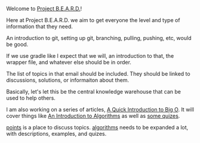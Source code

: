 Welcome to  [Project B.E.A.R.D.](./points/BEARD)!

Here at Project B.E.A.R.D. we aim to get everyone the level and type of information that they need. 

An introduction to git, setting up git, branching, pulling, pushing, etc, would be good. 

If we use gradle like I expect that we will, an introduction to that, the wrapper file, and whatever else should be in order. 

The list of topics in that email should be included.
	They should be linked to discussions, solutions, or informaiton about them. 

Basically, let's let this be the central knowledge warehouse that can be used to help others. 

I am also working on a series of articles, [A Quick Introduction to Big O](./bigOIntrO). It will cover things like [An Introduction to Algorithms](./algorithms/intro) as well as [some quizes](./quizes/psuedocodealgorithm1).

[points](./points/) is a place to discuss topics. 
[algorithms](./algorithms/) needs to be expanded a lot, with descriptions, examples, and quizes. 